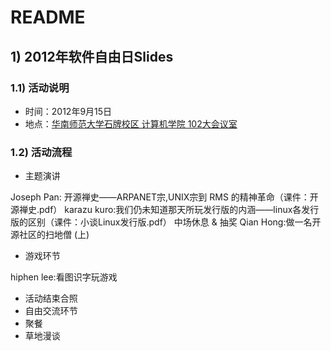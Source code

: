 README
======

## 1) 2012年软件自由日Slides

### 1.1) 活动说明

  * 时间：2012年9月15日
  * 地点：[华南师范大学石牌校区 计算机学院 102大会议室]

  [华南师范大学石牌校区 计算机学院 102大会议室]: http://wiki.gzlug.org/%25E5%258D%258E%25E5%25B8%2588%25E8%25AE%25A1%25E7%25AE%2597%25E6%259C%25BA%25E5%25AD%25A6%25E9%2599%25A2102%25E5%25A4%25A7%25E4%25BC%259A%25E8%25AE%25AE%25E5%25AE%25A4



### 1.2) 活动流程

  * 主题演讲

Joseph Pan: 开源禅史——ARPANET宗,UNIX宗到 RMS 的精神革命（课件：开源禅史.pdf）
karazu kuro:我们仍未知道那天所玩发行版的内涵——linux各发行版的区别（课件：小谈Linux发行版.pdf）
中场休息 & 抽奖
Qian Hong:做一名开源社区的扫地僧 (上)

  * 游戏环节

hiphen lee:看图识字玩游戏

  * 活动结束合照
  * 自由交流环节
  * 聚餐
  * 草地漫谈

